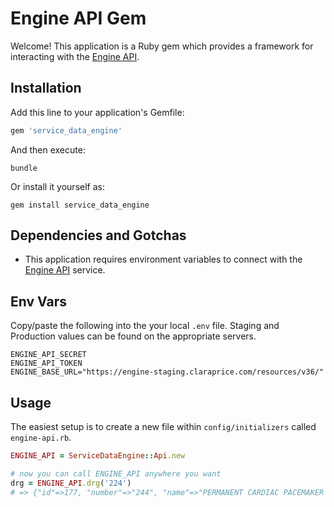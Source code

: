 # Engine API Gem

Welcome! This application is a Ruby gem which provides a framework for interacting with the [Engine API](https://github.com/claraprice/engine-api).

## Installation

Add this line to your application's Gemfile:

```ruby
gem 'service_data_engine'
```

And then execute:
```shell
bundle
```

Or install it yourself as:
```shell
gem install service_data_engine
```

## Dependencies and Gotchas
- This application requires environment variables to connect with the [Engine API](https://github.com/claraprice/engine-api) service.

## Env Vars
Copy/paste the following into the your local `.env` file. Staging and Production values can be found on the appropriate servers.
```env
ENGINE_API_SECRET
ENGINE_API_TOKEN
ENGINE_BASE_URL="https://engine-staging.claraprice.com/resources/v36/"
```

## Usage

The easiest setup is to create a new file within `config/initializers` called `engine-api.rb`.
```ruby
ENGINE_API = ServiceDataEngine::Api.new

# now you can call ENGINE_API anywhere you want
drg = ENGINE_API.drg('224')
# => {"id"=>177, "number"=>"244", "name"=>"PERMANENT CARDIAC PACEMAKER IMPLANT WITHOUT CC/MCC", "short_name"=>"Permanent Cardiac Pacemaker Implant", "relative_weight"=>2.1108, "average_price"=>44082, "geometric_mean_los"=>2.3, "arithmetic_mean_los"=>2.7, "price"=>18291, "mcc"=>false, "cc"=>false}
```